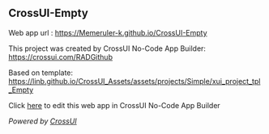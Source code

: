 ## CrossUI-Empty
Web app url : https://Memeruler-k.github.io/CrossUI-Empty

This project was created by CrossUI No-Code App Builder: https://crossui.com/RADGithub

Based on template: https://linb.github.io/CrossUI_Assets/assets/projects/Simple/xui_project_tpl_Empty

Click [here](https://crossui.com/RADGithub/#!from=github&owner=Memeruler-k&repo=CrossUI-Empty) to edit this web app in CrossUI No-Code App Builder

<i>Powered by [CrossUI](https://crossui.com)</i>
